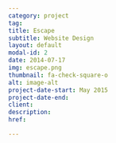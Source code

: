 ```yaml
---
category: project
tag:
title: Escape
subtitle: Website Design
layout: default
modal-id: 2
date: 2014-07-17
img: escape.png
thumbnail: fa-check-square-o
alt: image-alt
project-date-start: May 2015
project-date-end:
client:
description:
href:

---
```

